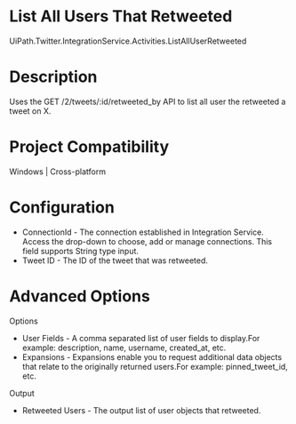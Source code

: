 ﻿# List All Users That Retweeted

UiPath.Twitter.IntegrationService.Activities.ListAllUserRetweeted

# Description

Uses the GET /2/tweets/:id/retweeted_by API to list all user the retweeted a tweet on X.

# Project Compatibility

Windows | Cross-platform

# Configuration

* ConnectionId - The connection established in Integration Service. Access the drop-down to choose, add or manage connections. This field supports String type input.
* Tweet ID - The ID of the tweet that was retweeted.

# Advanced Options

Options

* User Fields - A comma separated list of user fields to display.For example: description, name, username, created_at, etc.
* Expansions - Expansions enable you to request additional data objects that relate to the originally returned users.For example: pinned_tweet_id, etc.

Output

* Retweeted Users - The output list of user objects that retweeted.
